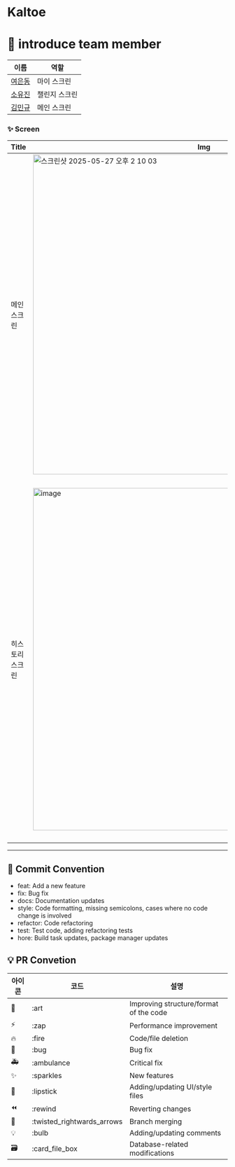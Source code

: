 # Kaltoe

# 👋 introduce team member

| 이름                                        |        역할  | 
| ---------------------------------------------------------- | ------ |
| [여은동](https://github.com/sillonjeu) | 마이 스크린 | 
| [소유진](https://github.com/yujin-zero) | 챌린지 스크린 | 
| [김민규](https://github.com/kmkkkp) | 메인 스크린 | 


### ✨ Screen
| Title         | Img                                   | Title         | Img                                   |
| ------------ | ---------------------------------------- | ------------ | ---------------------------------------- |
| 메인 스크린    | <img width="731" alt="스크린샷 2025-05-27 오후 2 10 03" src="https://github.com/user-attachments/assets/69216d5f-88cf-45f4-be6c-da685d4297e9" /> | 챌린지 스크린 | <img width="731" alt="image" src="https://github.com/user-attachments/assets/badf94e0-536c-4a74-a2d5-68562048d467" />
| 히스토리 스크린 | <img width="782" alt="image" src="https://github.com/user-attachments/assets/bf91036e-6e8a-4834-90d2-e834e63452da" /> | n번째 자서전 스크린 |<img width="831" alt="image" src="https://github.com/user-attachments/assets/76dff679-d871-49de-b7ba-89da587e4187" />| 

---

## 🎯 Commit Convention

- feat: Add a new feature
- fix: Bug fix
- docs: Documentation updates
- style: Code formatting, missing semicolons, cases where no code change is involved
- refactor: Code refactoring
- test: Test code, adding refactoring tests
- hore: Build task updates, package manager updates

## 💡 PR Convetion

| 아이콘 | 코드                       | 설명                     |
| ------ | -------------------------- | ------------------------ |
| 🎨     | :art                       | Improving structure/format of the code   |
| ⚡️    | :zap                       | Performance improvement               |
| 🔥     | :fire                      | 	Code/file deletion          |
| 🐛     | :bug                       | Bug fix             |
| 🚑     | :ambulance                 | Critical fix|
| ✨     | :sparkles                  | New features               |
| 💄     | :lipstick                  | Adding/updating UI/style files |
| ⏪     | :rewind                    | Reverting changes     |
| 🔀     | :twisted_rightwards_arrows | Branch merging            |
| 💡     | :bulb                      | Adding/updating comments         |
| 🗃      | :card_file_box             | Database-related modifications   |

